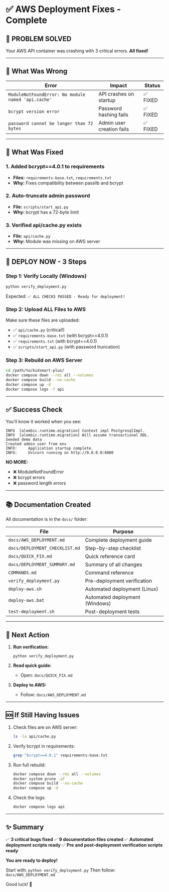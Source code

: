 # ✅ AWS Deployment Fixes - Complete

## 🎯 PROBLEM SOLVED

Your AWS API container was crashing with 3 critical errors. **All fixed!**

---

## 📝 What Was Wrong

| Error | Impact | Status |
|-------|--------|--------|
| `ModuleNotFoundError: No module named 'api.cache'` | API crashes on startup | ✅ FIXED |
| `bcrypt version error` | Password hashing fails | ✅ FIXED |
| `password cannot be longer than 72 bytes` | Admin user creation fails | ✅ FIXED |

---

## 🔧 What Was Fixed

### 1. Added bcrypt==4.0.1 to requirements
- **Files:** `requirements-base.txt`, `requirements.txt`
- **Why:** Fixes compatibility between passlib and bcrypt

### 2. Auto-truncate admin password
- **File:** `scripts/start_api.py`
- **Why:** bcrypt has a 72-byte limit

### 3. Verified api/cache.py exists
- **File:** `api/cache.py`
- **Why:** Module was missing on AWS server

---

## 🚀 DEPLOY NOW - 3 Steps

### Step 1: Verify Locally (Windows)
```cmd
python verify_deployment.py
```

Expected: `✅ ALL CHECKS PASSED - Ready for deployment!`

### Step 2: Upload ALL Files to AWS
Make sure these files are uploaded:
- ✅ `api/cache.py` (critical!)
- ✅ `requirements-base.txt` (with bcrypt==4.0.1)
- ✅ `requirements.txt` (with bcrypt==4.0.1)
- ✅ `scripts/start_api.py` (with password truncation)

### Step 3: Rebuild on AWS Server
```bash
cd /path/to/kidsmart-plus/
docker compose down --rmi all --volumes
docker compose build --no-cache
docker compose up -d
docker compose logs -f api
```

---

## ✅ Success Check

You'll know it worked when you see:
```
INFO  [alembic.runtime.migration] Context impl PostgresqlImpl.
INFO  [alembic.runtime.migration] Will assume transactional DDL.
Seeded demo data
Created admin user from env
INFO:     Application startup complete.
INFO:     Uvicorn running on http://0.0.0.0:8000
```

**NO MORE:**
- ❌ ModuleNotFoundError
- ❌ bcrypt errors
- ❌ password length errors

---

## 📚 Documentation Created

All documentation is in the `docs/` folder:

| File | Purpose |
|------|---------|
| `docs/AWS_DEPLOYMENT.md` | Complete deployment guide |
| `docs/DEPLOYMENT_CHECKLIST.md` | Step-by-step checklist |
| `docs/QUICK_FIX.md` | Quick reference card |
| `docs/DEPLOYMENT_SUMMARY.md` | Summary of all changes |
| `COMMANDS.md` | Command reference |
| `verify_deployment.py` | Pre-deployment verification |
| `deploy-aws.sh` | Automated deployment (Linux) |
| `deploy-aws.bat` | Automated deployment (Windows) |
| `test-deployment.sh` | Post-deployment tests |

---

## 🎯 Next Action

1. **Run verification:**
   ```
   python verify_deployment.py
   ```

2. **Read quick guide:**
   - Open: `docs/QUICK_FIX.md`

3. **Deploy to AWS:**
   - Follow: `docs/AWS_DEPLOYMENT.md`

---

## 🆘 If Still Having Issues

1. Check files are on AWS server:
   ```bash
   ls -la api/cache.py
   ```

2. Verify bcrypt in requirements:
   ```bash
   grep "bcrypt==4.0.1" requirements-base.txt
   ```

3. Run full rebuild:
   ```bash
   docker compose down --rmi all --volumes
   docker system prune -af
   docker compose build --no-cache
   docker compose up -d
   ```

4. Check the logs:
   ```bash
   docker compose logs api
   ```

---

## ✨ Summary

✅ **3 critical bugs fixed**
✅ **9 documentation files created**
✅ **Automated deployment scripts ready**
✅ **Pre and post-deployment verification scripts ready**

**You are ready to deploy!**

Start with: `python verify_deployment.py`
Then follow: `docs/AWS_DEPLOYMENT.md`

Good luck! 🚀

